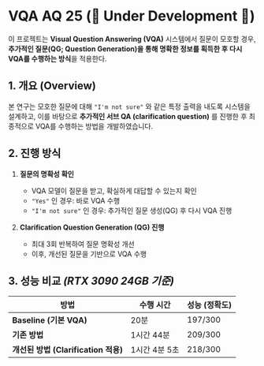 # VQA AQ 25 (🚧 Under Development 🚧)

이 프로젝트는 **Visual Question Answering (VQA)** 시스템에서 질문이 모호할 경우, **추가적인 질문(QG; Question Generation)을 통해 명확한 정보를 획득한 후 다시 VQA를 수행하는 방식**을 적용한다.

## **1. 개요 (Overview)**
본 연구는 모호한 질문에 대해 `"I'm not sure"` 와 같은 특정 출력을 내도록 시스템을 설계하고, 이를 바탕으로 **추가적인 서브 QA (clarification question)** 를 진행한 후 최종적으로 VQA를 수행하는 방법을 개발하였습니다.

## **2. 진행 방식**
1. **질문의 명확성 확인**
   - VQA 모델이 질문을 받고, 확실하게 대답할 수 있는지 확인  
   - `"Yes"` 인 경우: 바로 VQA 수행  
   - `"I'm not sure"` 인 경우: 추가적인 질문 생성(QG) 후 다시 VQA 진행  

2. **Clarification Question Generation (QG) 진행**
   - 최대 3회 반복하여 질문 명확성 개선  
   - 이후, 개선된 질문을 기반으로 VQA 수행  

## **3. 성능 비교** *(RTX 3090 24GB 기준)*

| 방법 | 수행 시간 | 성능 (정확도) |
|------|----------|--------------|
| **Baseline (기본 VQA)** | 20분 | 197/300 |
| **기존 방법** | 1시간 44분 | 209/300 |
| **개선된 방법 (Clarification 적용)** | 1시간 4분 5초 | 218/300 |
